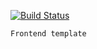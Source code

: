 <!--   -->

[![Build Status](https://travis-ci.org/Mifrill/template.svg?branch=master)](https://travis-ci.org/Mifrill/template)

    Frontend template
